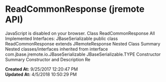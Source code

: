 # ReadCommonResponse (jremote API)

JavaScript is disabled on your browser. Class ReadCommonResponse All Implemented Interfaces: JBaseSerializable public class ReadCommonResponse extends JRemoteResponse Nested Class Summary Nested classes/interfaces inherited from interface com.jbase.jremote.io.JBaseSerializable JBaseSerializable.TYPE Constructor Summary Constructor and Description Re  

**Created At:** 9/25/2017 12:20:47 PM  
**Updated At:** 4/5/2018 10:50:29 PM  

